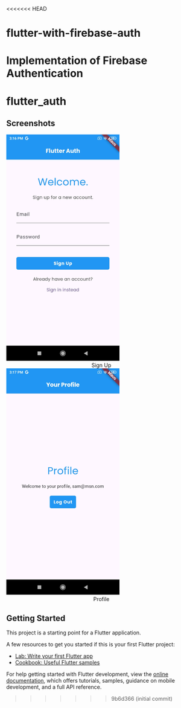 <<<<<<< HEAD
# flutter-with-firebase-auth
Implementation of Firebase Authentication
=======
# flutter_auth

## Screenshots

<img src="firebase_auth/signup_signin_page.jpg" alt="sign up or sign in" width="300">
<center>Sign Up</center>

<img src="firebase_auth/profile.jpg" alt="profile screen" width="300">
<center>Profile</center>

## Getting Started

This project is a starting point for a Flutter application.

A few resources to get you started if this is your first Flutter project:

- [Lab: Write your first Flutter app](https://docs.flutter.dev/get-started/codelab)
- [Cookbook: Useful Flutter samples](https://docs.flutter.dev/cookbook)

For help getting started with Flutter development, view the
[online documentation](https://docs.flutter.dev/), which offers tutorials,
samples, guidance on mobile development, and a full API reference.
>>>>>>> 9b6d366 (initial commit)
